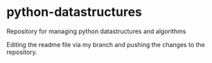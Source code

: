 # python-datastructures
Repository for managing python datastructures and algorithms

Editing the readme file via my branch and pushing the changes to the repository.
